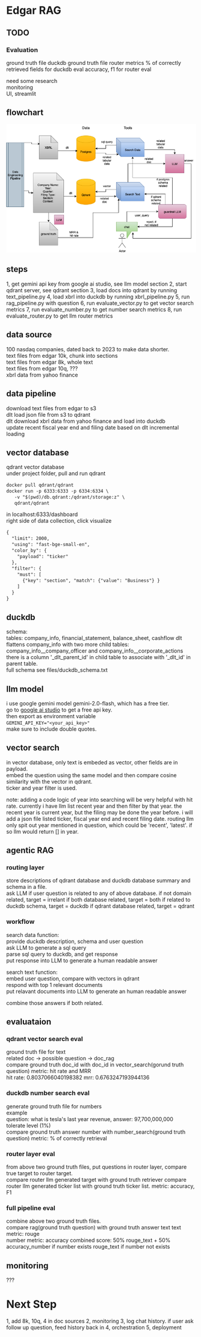 # Edgar RAG
## TODO

### Evaluation
ground truth file duckdb
ground truth file router
metrics
% of correctly retrieved fields for duckdb eval
accuracy, f1 for router eval

   
need some research   
monitoring   
UI, streamlit

## flowchart
![flowchart](images/RAG_pipeline_flowchart.drawio.png)

## steps
1, get gemini api key from google ai studio, see llm model section
2, start qdrant server, see qdrant section
3, load docs into qdrant by running text_pipeline.py
4, load xbrl into duckdb by running xbrl_pipeline.py
5, run rag_pipeline.py with question
6, run evaluate_vector.py to get vector search metrics
7, run evaluate_number.py to get number search metrics
8, run evaluate_router.py to get llm router metrics

## data source
100 nasdaq companies, dated back to 2023 to make data shorter.   
text files from edgar 10k, chunk into sections   
text files from edgar 8k, whole text    
text files from edgar 10q, ???   
xbrl data from yahoo finance

## data pipeline
download text files from edgar to s3   
dlt load json file from s3 to qdrant   
dlt download xbrl data from yahoo finance and load into duckdb       
update recent fiscal year end and filing date based on dlt incremental loading   

## vector database
qdrant vector database   
under project folder, pull and run qdrant 
```
docker pull qdrant/qdrant
docker run -p 6333:6333 -p 6334:6334 \
   -v "$(pwd)/db.qdrant:/qdrant/storage:z" \
   qdrant/qdrant
```
in localhost:6333/dashboard   
right side of data collection, click visualize   
```
{
  "limit": 2000,
  "using": "fast-bge-small-en",
  "color_by": {
    "payload": "ticker"
  },
  "filter": {
    "must": [
      {"key": "section", "match": {"value": "Business"} }
    ]
  }
}
```

## duckdb
schema:    
tables: company_info, financial_statement, balance_sheet, cashflow
dlt flattens company_info with two more child tables:       company_info__company_officer and company_info__corporate_actions   
there is a column '_dlt_parent_id' in child table to associate with '_dlt_id' in parent table.    
full schema see files/duckdb_schema.txt   

## llm model
i use google gemini model gemini-2.0-flash, which has a free tier.   
go to [google ai studio](https://aistudio.google.com/app/apikey) to get a free api key.   
then export as environment variable   
`GEMINI_API_KEY="<your_api_key>"`   
make sure to include double quotes.   

## vector search
in vector database, only text is embeded as vector, other fields are in payload.      
embed the question using the same model and then compare cosine similarity with the vector in qdrant.     
ticker and year filter is used.    

note: adding a code logic of year into searching will be very helpful with hit rate. currently i have llm list recent year and then filter by that year. the recent year is current year, but the filing may be done the year before. i will add a json file listed ticker, fiscal year end and recent filing date. routing llm only spit out year mentioned in question, which could be 'recent', 'latest'. if so llm would return [] in year. 

## agentic RAG
### routing layer
store descriptions of qdrant database and duckdb database summary and schema in a file.    
ask LLM if user question is related to any of above database. 
if not domain related, target = irrelant
if both database related, target = both
if related to duckdb schema, target = duckdb
if qdrant database related, target = qdrant

### workflow
search data function:   
provide duckdb description, schema and user question   
ask LLM to generate a sql query    
parse sql query to duckdb, and get response   
put response into LLM to generate a human readable answer   

search text function:   
embed user question, compare with vectors in qdrant   
respond with top 1 relevant documents   
put relavant documents into LLM to generate an human readable answer   
   
combine those answers if both related.    

## evaluataion
### qdrant vector search eval   
ground truth file for text   
related doc -> possible question -> doc_rag   
compare ground truth doc_id with doc_id in vector_search(gorund truth question) 
metric: hit rate and MRR   
hit rate:  0.8037066040198382
mrr:  0.6763247193944136
### duckdb number search eval   
generate ground truth file for numbers     
example      
question: what is tesla's last year revenue, answer: 97,700,000,000  
tolerate level (1%)    
compare ground truth answer number with number_search(ground truth question)
metric: % of correctly retrieval   
### router layer eval
from above two ground truth files, put questions in router layer, compare true target to router target.   
compare router llm generated target with ground truth retriever
compare router llm generated ticker list with ground truth ticker list. 
metric: accuracy, F1
### full pipeline eval
combine above two ground truth files.    
compare rag(ground truth question) with ground truth answer text
text metric: rouge   
number metric: accuracy
combined score: 50% rouge_text + 50% accuracy_number if number exists
rouge_text if number not exists

## monitoring
???   

# Next Step
1, add 8k, 10q, 4 in doc sources
2, monitoring
3, log chat history. if user ask follow up question, feed history back in
4, orchestration
5, deployment
